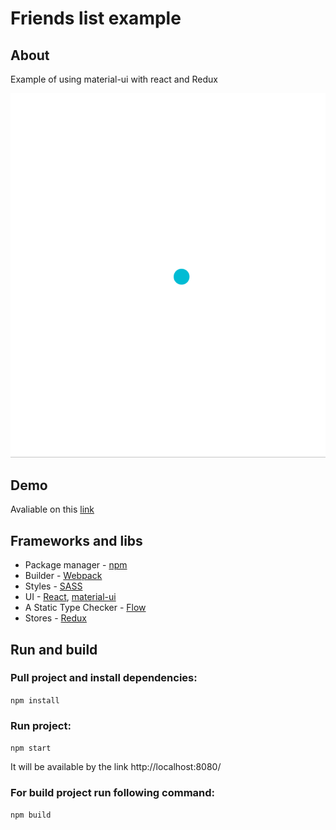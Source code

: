 # Friends list example

## About
Example of using material-ui with react and Redux

![](./src/assets/Friendslist_presentation.gif)

## Demo

Avaliable on this [link](http://lukashenkoevgeniy.github.io/Friendslist)

## Frameworks and libs

+ Package manager - [npm](https://www.npmjs.com)
+ Builder - [Webpack](https://webpack.js.org/)
+ Styles - [SASS](https://sass-scss.ru/guide/)
+ UI - [React](https://reactjs.org/), [material-ui](https://material-ui.com/)
+ A Static Type Checker - [Flow](https://flow.org/)
+ Stores - [Redux](https://redux.js.org/)
 
## Run and build

### Pull project and **install dependencies**:


`npm install`


### Run project:

`npm start`


It will be available by the link http://localhost:8080/

### For **build project** run following command:


`npm build`
